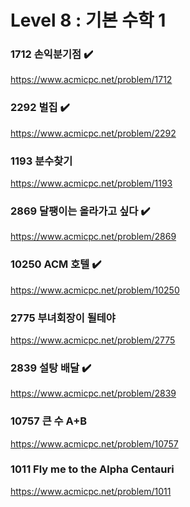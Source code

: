 Level 8 : 기본 수학 1
===

### 1712	손익분기점 ✔️
https://www.acmicpc.net/problem/1712

### 2292	벌집 ✔️
https://www.acmicpc.net/problem/2292

### 1193	분수찾기 
https://www.acmicpc.net/problem/1193

### 2869	달팽이는 올라가고 싶다 ✔️
https://www.acmicpc.net/problem/2869

### 10250	ACM 호텔 ✔️
https://www.acmicpc.net/problem/10250

### 2775	부녀회장이 될테야	
https://www.acmicpc.net/problem/2775

### 2839	설탕 배달 ✔️
https://www.acmicpc.net/problem/2839

### 10757	큰 수 A+B 
https://www.acmicpc.net/problem/10757

### 1011	Fly me to the Alpha Centauri 
https://www.acmicpc.net/problem/1011

